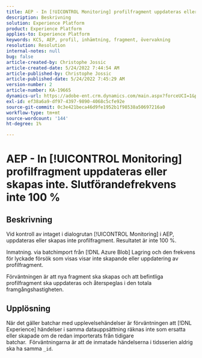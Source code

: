 ```yaml
---
title: AEP - In [!UICONTROL Monitoring] profilfragment uppdateras eller skapas inte. Slutförandefrekvens inte 100 %
description: Beskrivning
solution: Experience Platform
product: Experience Platform
applies-to: Experience Platform
keywords: KCS, AEP, profil, inhämtning, fragment, övervakning
resolution: Resolution
internal-notes: null
bug: false
article-created-by: Christophe Jossic
article-created-date: 5/24/2022 7:44:54 AM
article-published-by: Christophe Jossic
article-published-date: 5/24/2022 7:45:29 AM
version-number: 2
article-number: KA-19665
dynamics-url: https://adobe-ent.crm.dynamics.com/main.aspx?forceUCI=1&pagetype=entityrecord&etn=knowledgearticle&id=49b97160-35db-ec11-a7b6-0022480b01c6
exl-id: ef38a6a9-df97-4397-9890-4068c5cfe92e
source-git-commit: 0c3e421beca46d9fe1952b1f98538a50697216a0
workflow-type: tm+mt
source-wordcount: '144'
ht-degree: 1%

---
```


# AEP - In [!UICONTROL Monitoring] profilfragment uppdateras eller skapas inte. Slutförandefrekvens inte 100 %

## Beskrivning


Vid kontroll av intaget i dialogrutan [!UICONTROL Monitoring] i AEP, uppdateras eller skapas inte profilfragment. Resultatet är inte 100 %.

Inmatning. via batchimport från [!DNL Azure Blob] Lagring och den frekvens för lyckade försök som visas visar inte skapande eller uppdatering av profilfragment.

Förväntningen är att nya fragment ska skapas och att befintliga profilfragment ska uppdateras och återspeglas i den totala framgångshastigheten.


## Upplösning


När det gäller batchar med upplevelsehändelser är förväntningen att [!DNL Experience] händelser i samma datauppsättning räknas inte som ersatta eller skapade om de redan importerats från tidigare batchar.  Förväntningarna är att de inmatade händelserna i tidsserien aldrig ska ha samma `_id`.
